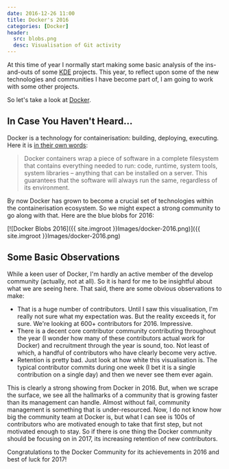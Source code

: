 ```yaml
---
date: 2016-12-26 11:00
title: Docker's 2016
categories: [Docker]
header:
  src: blobs.png
  desc: Visualisation of Git activity
---
```

At this time of year I normally start making some basic analysis of
the ins-and-outs of some [KDE](http://www.kde.org) projects. This
year, to reflect upon some of the new technologies and communities I
have become part of, I am going to work with some other projects.

So let's take a look at [Docker](http://www.docker.com).

## In Case You Haven't Heard...

Docker is a technology for containerisation: building, deploying,
executing. Here it is [in their own
words](https://www.docker.com/what-docker):

> Docker containers wrap a piece of software in a complete filesystem
> that contains everything needed to run: code, runtime, system tools,
> system libraries – anything that can be installed on a server. This
> guarantees that the software will always run the same, regardless of
> its environment.

By now Docker has grown to become a crucial set of technologies within
the containerisation ecosystem. So we might expect a strong community
to go along with that. Here are the blue blobs for 2016:

[![Docker Blobs 2016]({{ site.imgroot }}Images/docker-2016.png)]({{ site.imgroot }}Images/docker-2016.png)

## Some Basic Observations

While a keen user of Docker, I'm hardly an active member of the
develop community (actually, not at all). So it is hard for me to be
insightful about what we are seeing here. That said, there are some
obvious observations to make:

- That is a huge number of contributors. Until I saw this visualisation, I'm really not sure what my expectation was. But the reality exceeds it, for sure. We're looking at 600+ contributors for 2016. Impressive.
- There is a decent core contributor community contributing throughout
  the year (I wonder how many of these contributors actual work for
  Docker) and recruitment through the year is sound, too. Not least of
  which, a handful of contributors who have clearly become very
  active.
- Retention is pretty bad. Just look at how white this visualisation
  is. The typical contributor commits during one week (I bet it is a
  single contribution on a single day) and then we never see them ever
  again.

This is clearly a strong showing from Docker in 2016. But, when we
scrape the surface, we see all the hallmarks of a community that is
growing faster than its management can handle. Almost without fail,
community management is something that is under-resourced. Now, I do
not know how big the community team at Docker is, but what I can see
is 100s of contributors who are motivated enough to take that first
step, but not motivated enough to stay. So if there is one thing the
Docker community should be focusing on in 2017, its increasing
retention of new contributors.

Congratulations to the Docker Community for its achievements in 2016
and best of luck for 2017!